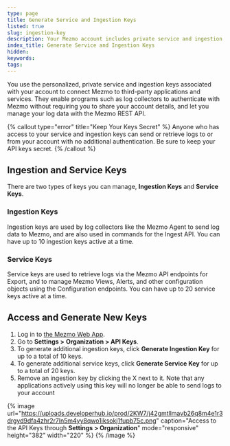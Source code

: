 ```yaml
---
type: page
title: Generate Service and Ingestion Keys
listed: true
slug: ingestion-key
description: Your Mezmo account includes private service and ingestion keys you can use for sending log data and interacting with the API
index_title: Generate Service and Ingestion Keys
hidden: 
keywords: 
tags: 
---
```



You use the personalized, private service and ingestion keys associated with your account to connect Mezmo to third-party applications and services. They enable programs such as log collectors to authenticate with Mezmo without requiring you to share your account details, and let you manage your log data with the Mezmo REST API.

{% callout type="error" title="Keep Your Keys Secret" %}
Anyone who has access to your service and ingestion keys can send or retrieve logs to or from your account with no additional authentication. Be sure to keep your API keys secret.
{% /callout %}

## Ingestion and Service Keys

There are two types of keys you can manage, **Ingestion Keys** and **Service Keys**.

### Ingestion Keys

Ingestion keys are used by log collectors like the Mezmo Agent to send log data to Mezmo, and are also used in commands for the Ingest API. You can have up to 10 ingestion keys active at a time.

### Service Keys

Service keys are used to retrieve logs via the Mezmo API endpoints for Export, and to manage Mezmo Views, Alerts, and other configuration objects using the Configuration endpoints. You can have up to 20 service keys active at a time.

## Access and Generate New Keys

1. Log in to [the Mezmo Web App](https://app.logdna.com/account/signin).
2. Go to **Settings &gt;** **Organization &gt; API Keys**.
3. To generate additional ingestion keys, click **Generate Ingestion Key** for up to a total of 10 keys.
4. To generate additional service keys, click **Generate Service Key** for up to a total of 20 keys.
5. Remove an ingestion key by clicking the X next to it.
Note that any applications actively using this key will no longer be able to send logs to your account

{% image url="https://uploads.developerhub.io/prod/2KW7/j42gmtllmavb26q8m4e1r3drgyd9dfa4zhr2r7ln5m4yy8qwo1iksokj1fupb75c.png" caption="Access to the API Keys through **Settings &gt; Organization**" mode="responsive" height="382" width="220" %}
{% /image %}
